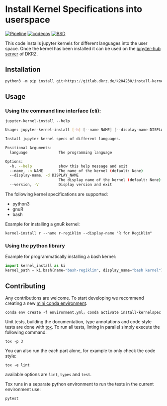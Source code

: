 # Install Kernel Specifications into userspace

[![Pipeline](https://github.com/FREVA-CLINT/install-kernelspec/actions/workflows/ci_job.yml/badge.svg)](https://github.com/FREVA-CLINT/install-kernelspec/actions)
[![codecov](https://codecov.io/gh/FREVA-CLINT/install-kernelspec/graph/badge.svg?token=90RyY5I9AI)](https://codecov.io/gh/FREVA-CLINT/install-kernelspec)
[![BSD](https://anaconda.org/conda-forge/freva/badges/license.svg)](https://github.com/FREVA-CLINT/install-kernelspec/LICENSE)

This code installs jupyter kernels for different languages into the user space.
Once the kernel has been installed it can be used on the [jupyter-hub server](https://jupyterhub.dkrz.de/)
of DKRZ.

## Installation
```python
python3 -m pip install git+https://gitlab.dkrz.de/k204230/install-kernelspec.git
```

## Usage

### Using the command line interface (cli):

```console
jupyter-kernel-install --help
```

```bash
Usage: jupyter-kernel-install [-h] [--name NAME] [--display-name DISPLAY_NAME] [--version] language

Install jupyter kernel specs of different languages.

Positional Arguments:
  language              The programming language

Options:
  -h, --help            show this help message and exit
  --name, -n NAME       The name of the kernel (default: None)
  --display-name, -d DISPLAY_NAME
                        The display name of the kernel (default: None)
  --version, -V         Display version and exit
```

The following kernel specifications are supported:
- python3
- gnuR
- bash

Example for installing a gnuR kernel:

```console
kernel-install r --name r-regiklim --display-name "R for Regiklim"
```

### Using the python library

Example for programmatically installing a bash kernel:

```python
import kernel_install as ki
kernel_path = ki.bash(name="bash-regiklim", display_name="bash kernel")
```

## Contributing
Any contributions are welcome. To start developing we recommend creating a new
[mini conda environment](https://docs.conda.io/projects/conda/en/latest/index.html).

```console
conda env create -f environment.yml; conda activate install-kernelspec
```
Unit tests, building the documentation, type annotations and code style tests
are done with [tox](https://tox.wiki/en/latest/). To run all tests, linting
in parallel simply execute the following command:

```console
tox -p 3
```
You can also run the each part alone, for example to only check the code style:

```console
tox -e lint
```
available options are ``lint``, ``types`` and ``test``.

Tox runs in a separate python environment to run the tests in the current
environment use:

```console
pytest
```
